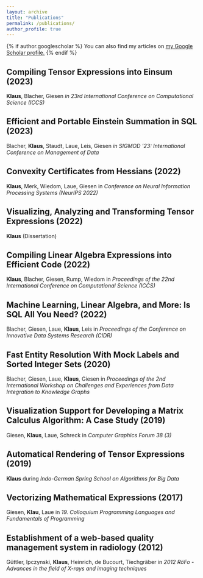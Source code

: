 ```yaml
---
layout: archive
title: "Publications"
permalink: /publications/
author_profile: true
---
```


{% if author.googlescholar %}
  You can also find my articles on <u><a href="{{author.googlescholar}}">my Google Scholar profile</a>.</u>
{% endif %}

Compiling Tensor Expressions into Einsum (2023)
-----
__Klaus__, Blacher, Giesen _in 23rd International Conference on Computational Science (ICCS)_

Efficient and Portable Einstein Summation in SQL (2023)
-----
Blacher, __Klaus__, Staudt, Laue, Leis, Giesen _in SIGMOD '23: International Conference on Management of Data_

Convexity Certificates from Hessians (2022)
-----
__Klaus__, Merk, Wiedom, Laue, Giesen in _Conference on Neural Information Processing Systems (NeurIPS 2022)_

Visualizing, Analyzing and Transforming Tensor Expressions (2022)
-----
__Klaus__ (Dissertation)

Compiling Linear Algebra Expressions into Efficient Code (2022)
-----
__Klaus__, Blacher, Giesen, Rump, Wiedom in _Proceedings of the 22nd International Conference on Computational Science (ICCS)_

Machine Learning, Linear Algebra, and More: Is SQL All You Need? (2022)
-----
Blacher, Giesen, Laue, __Klaus__, Leis in _Proceedings of the Conference on Innovative Data Systems Research (CIDR)_

Fast Entity Resolution With Mock Labels and Sorted Integer Sets (2020)
-----
Blacher, Giesen, Laue, __Klaus__, Giesen in _Proceedings of the 2nd International Workshop on Challenges and Experiences from Data Integration to Knowledge Graphs_

Visualization Support for Developing a Matrix Calculus Algorithm: A Case Study (2019)
-----
Giesen, __Klaus__, Laue, Schreck in _Computer Graphics Forum 38 (3)_

Automatical Rendering of Tensor Expressions (2019)
-----
__Klaus__ during _Indo-German Spring School on Algorithms for Big Data_

Vectorizing Mathematical Expressions (2017)
-----
 Giesen, __Klau__, Laue in _19. Colloquium Programming Languages and Fundamentals of Programming_

Establishment of a web-based quality management system in radiology (2012)
-----
Güttler, Ipczynski, __Klaus__, Heinrich, de Bucourt, Tiechgräber in _2012 RöFo - Advances in the field of X-rays and imaging techniques_
